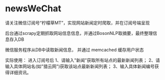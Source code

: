 # newsWeChat
请关注微信订阅号“柠檬草MT”，实现网站新闻定时爬取，并在订阅号端呈现

后台通过scrapy定期抓取网站信息信息，并通过BosonNLP取摘要，最终整理信息存入DB

微信服务程序从DB中读取新闻信息， 并通过 memcached 缓存用户状态

实际使用：
进入订阅号后
1、请输入"新闻"获取所有站点的最新新闻列表；
2、请输入具体网站名(如"猎云网")获取该站点最新新闻列表；
3、输入具体新闻编号获得详细资讯。
